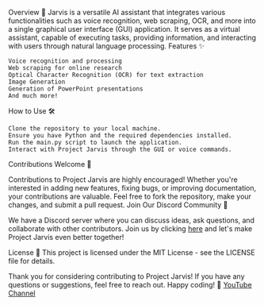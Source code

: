 Overview 🎯
Jarvis is a versatile AI assistant that integrates various functionalities such as voice recognition, web scraping, OCR, and more into a single graphical user interface (GUI) application. It serves as a virtual assistant, capable of executing tasks, providing information, and interacting with users through natural language processing.
Features ✨

    Voice recognition and processing
    Web scraping for online research
    Optical Character Recognition (OCR) for text extraction
    Image Generation
    Generation of PowerPoint presentations
    And much more!

How to Use 🛠️

    Clone the repository to your local machine.
    Ensure you have Python and the required dependencies installed.
    Run the main.py script to launch the application.
    Interact with Project Jarvis through the GUI or voice commands.

Contributions Welcome 🤝

Contributions to Project Jarvis are highly encouraged! Whether you're interested in adding new features, fixing bugs, or improving documentation, your contributions are valuable. Feel free to fork the repository, make your changes, and submit a pull request.
Join Our Discord Community 🎉

We have a Discord server where you can discuss ideas, ask questions, and collaborate with other contributors. Join us by clicking [here](https://discord.gg/4EMqEcb458) and let's make Project Jarvis even better together!

License 📄
This project is licensed under the MIT License - see the LICENSE file for details.

Thank you for considering contributing to Project Jarvis! If you have any questions or suggestions, feel free to reach out. Happy coding! 🤖
[YouTube Channel](https://www.youtube.com/@Hackersareherewhereareyou/featured)
